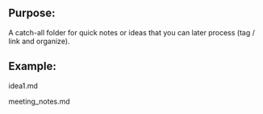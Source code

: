 
## Purpose: 

A catch-all folder for quick notes or ideas that you can later process (tag / link and organize).

## Example:

idea1.md

meeting_notes.md
